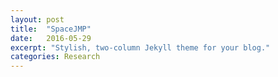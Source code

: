 ```yaml
---
layout: post
title:  "SpaceJMP"
date:   2016-05-29
excerpt: "Stylish, two-column Jekyll theme for your blog."
categories: Research
---
```




